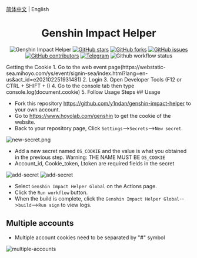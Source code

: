 [简体中文](./README.md) | English
<div align="center"> 
<h1 align="center">Genshin Impact Helper</h1>

![Genshin Impact Helper](https://i.loli.net/2020/11/18/3zogEraBFtOm5nI.jpg)
[![GitHub stars](https://img.shields.io/github/stars/y1ndan/genshin-impact-helper?style=flat-square)](https://github.com/y1ndan/genshin-impact-helper/stargazers)
[![GitHub forks](https://img.shields.io/github/forks/y1ndan/genshin-impact-helper?style=flat-square)](https://github.com/y1ndan/genshin-impact-helper/network)
[![GitHub issues](https://img.shields.io/github/issues/y1ndan/genshin-impact-helper?style=flat-square)](https://github.com/y1ndan/genshin-impact-helper/issues)
[![GitHub contributors](https://img.shields.io/github/contributors/y1ndan/genshin-impact-helper?style=flat-square)](https://github.com/y1ndan/genshin-impact-helper/graphs/contributors)
[![Telegram](https://img.shields.io/badge/chat-t.me/genshinhelper-0d86d7?style=flat-square)](https://t.me/genshinhelper)
![Github workflow status](https://img.shields.io/github/workflow/status/y1ndan/genshin-impact-helper/Genshin%20Impact%20Helper?label=status&style=flat-square)

</div>
Getting the Cookie
1. Go to the web event page(https://webstatic-sea.mihoyo.com/ys/event/signin-sea/index.html?lang=en-us&act_id=e202102251931481)
2. Login
3. Open Developer Tools (F12 or CTRL + SHIFT + I)
4. Go to the console tab then type console.log(document.cookie)
5. Follow Usage Steps
## Usage

- Fork this repository https://github.com/y1ndan/genshin-impact-helper to your own account.
- Go to  https://www.hoyolab.com/genshin to get the cookie of the website.
- Back to your repository page, Click `Settings`-->`Secrets`-->`New secret`.

![new-secret.png](https://i.loli.net/2020/10/28/sxTuBFtRvzSgUaA.png)

- Add a new secret named `OS_COOKIE` and the value is what you obtained in the previous step. Warning: THE NAME MUST BE `OS_COOKIE`
- Account_id, Cookie_token, Ltoken are required fields in the secret

![add-secret](https://i.imgur.com/187niY1.png)
![add-secret](https://i.imgur.com/5rZwtK6.png)

- Select `Genshin Impact Helper Global` on the Actions page.
- Click the `Run workflow` button.
- When the build is complete, click the `Genshin Impact Helper Global`-->`build`-->`Run sign` to view logs. 

## Multiple accounts
- Multiple account cookies need to be separated by "#" symbol

![multiple-accounts](https://i.imgur.com/MFXsKbC.png)
